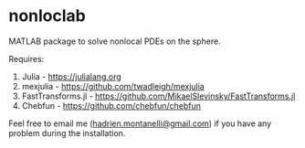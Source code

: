 # nonloclab
MATLAB package to solve nonlocal PDEs on the sphere.

Requires:
1) Julia - https://julialang.org
2) mexjulia - https://github.com/twadleigh/mexjulia
3) FastTransforms.jl - https://github.com/MikaelSlevinsky/FastTransforms.jl
4) Chebfun - https://github.com/chebfun/chebfun

Feel free to email me (hadrien.montanelli@gmail.com) if you have any problem during the installation. 
